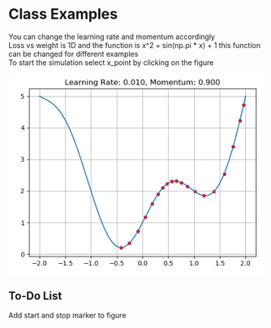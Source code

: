 # Class Examples

You can change the learning rate and momentum accordingly  
Loss vs weight is 1D and the function is x^2 + sin(np.pi * x) + 1 this function can be changed for different examples  
To start the simulation select x_point by clicking on the figure  

![Learning rate with momentum](learning_rate_momentum.PNG)

## To-Do List

Add start and stop marker to figure
